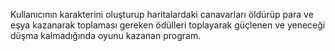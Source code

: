 Kullanıcının karakterini oluşturup haritalardaki canavarları öldürüp para ve eşya kazanarak toplaması gereken ödülleri toplayarak güçlenen ve yeneceği düşma kalmadığında oyunu kazanan program.
